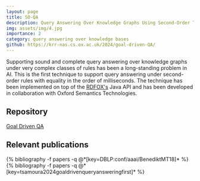 ```yaml
---
layout: page
title: SO-QA
description: Query Answering Over Knowledge Graphs Using Second-Order Theories
img: assets/img/4.jpg
importance: 2
category: query answering over knowledge bases
github: https://krr-nas.cs.ox.ac.uk/2024/goal-driven-QA/
---
```


Supporting sound and complete query answering over knowledge graphs under very complex classes of rules has been a long-standing problem in AI. This is the first technique to support query answering under second-order rules with equality in the order of milliseconds. The technique has been implemented on top of the <a href="https://www.oxfordsemantic.tech/rdfox">RDFOX's</a> Java API and has been developed in collaboration with Oxford Semantics Technologies. 

## Repository
<a href="https://krr-nas.cs.ox.ac.uk/2024/goal-driven-QA/">Goal Driven QA</a>

## Relevant publications
<div class="publications">
  {% bibliography -f papers -q @*[key=DBLP:conf/aaai/BenediktMT18]* %}
  {% bibliography -f papers -q @*[key=tsamoura2024goaldrivenqueryansweringfirst]* %}
</div>
